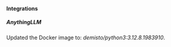 
#### Integrations

##### AnythingLLM

Updated the Docker image to: *demisto/python3:3.12.8.1983910*.

